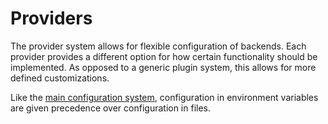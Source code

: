 # Providers

The provider system allows for flexible configuration of backends. Each provider provides a different option for how certain functionality should be implemented. As opposed to a generic plugin system, this allows for more defined customizations. 

Like the [main configuration system](../configuration.md), configuration in environment variables are given precedence over configuration in files.

